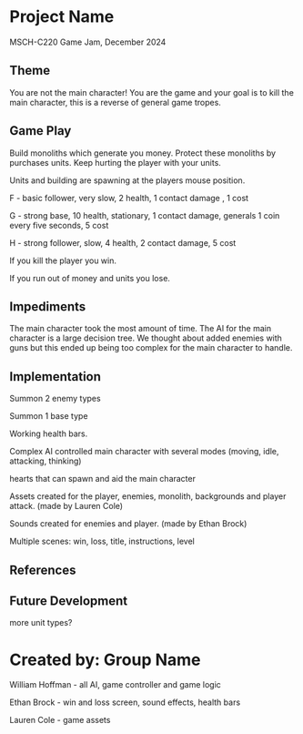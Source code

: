# Project Name
MSCH-C220 Game Jam, December 2024

## Theme
You are not the main character! You are the game and your goal is to kill the main character, this is a reverse of general game tropes. 

## Game Play
Build monoliths which generate you money. Protect these monoliths by purchases units. Keep hurting the player with your units.

Units and building are spawning at the players mouse position.

F - basic follower, very slow, 2 health, 1 contact damage , 1 cost

G - strong base, 10 health, stationary, 1 contact damage, generals 1 coin every five seconds, 5 cost

H - strong follower, slow, 4 health, 2 contact damage, 5 cost

If you kill the player you win.

If you run out of money and units you lose.

## Impediments
The main character took the most amount of time. The AI for the main character is a large decision tree. We thought about added enemies with guns but this ended up being too complex for the main character to handle.

## Implementation
Summon 2 enemy types

Summon 1 base type

Working health bars.

Complex AI controlled main character with several modes (moving, idle, attacking, thinking) 

hearts that can spawn and aid the main character

Assets created for the player, enemies, monolith, backgrounds and player attack. (made by Lauren Cole)

Sounds created for enemies and player. (made by Ethan Brock)

Multiple scenes: win, loss, title, instructions, level

## References



## Future Development

more unit types?

# Created by: Group Name
William Hoffman - all AI, game controller and game logic

Ethan Brock - win and loss screen, sound effects, health bars

Lauren Cole - game assets 

